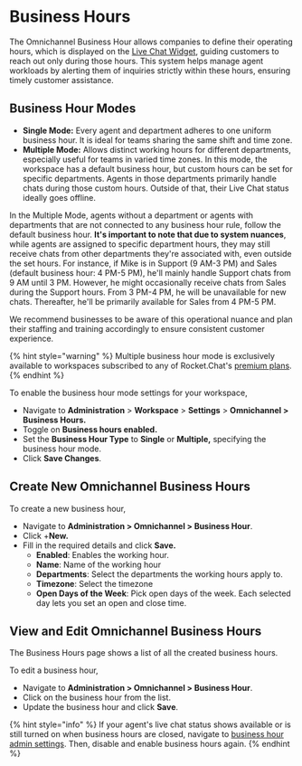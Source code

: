 # Business Hours

The Omnichannel Business Hour allows companies to define their operating hours, which is displayed on the [Live Chat Widget](livechat-widget-installation.md), guiding customers to reach out only during those hours. This system helps manage agent workloads by alerting them of inquiries strictly within these hours, ensuring timely customer assistance.

## Business Hour Modes

* **Single Mode:** Every agent and department adheres to one uniform business hour. It is ideal for teams sharing the same shift and time zone.
* **Multiple Mode:** Allows distinct working hours for different departments, especially useful for teams in varied time zones. In this mode, the workspace has a default business hour, but custom hours can be set for specific departments. Agents in those departments primarily handle chats during those custom hours. Outside of that, their Live Chat status ideally goes offline.

In the Multiple Mode, agents without a department or agents with departments that are not connected to any business hour rule, follow the default business hour. **It's important to note that due to system nuances**, while agents are assigned to specific department hours, they may still receive chats from other departments they're associated with, even outside the set hours. For instance, if Mike is in Support (9 AM-3 PM) and Sales (default business hour: 4 PM-5 PM), he'll mainly handle Support chats from 9 AM until 3 PM. However, he might occasionally receive chats from Sales during the Support hours. From 3 PM-4 PM, he will be unavailable for new chats. Thereafter, he'll be primarily available for Sales from 4 PM-5 PM.

We recommend businesses to be aware of this operational nuance and plan their staffing and training accordingly to ensure consistent customer experience.

{% hint style="warning" %}
Multiple business hour mode is exclusively available to workspaces subscribed to any of Rocket.Chat's [premium plans](../../readme/our-plans.md).
{% endhint %}

To enable the business hour mode settings for your workspace,

* Navigate to **Administration** > **Workspace** > **Settings** > **Omnichannel > Business Hours.**
* Toggle on **Business hours enabled.**
* Set the **Business Hour Type** to **Single** or **Multiple,** specifying the business hour mode.
* Click **Save Changes**.

## Create New Omnichannel Business Hours

To create a new business hour,

* Navigate to **Administration > Omnichannel > Business Hour**.
* Click +**New.**
* Fill in the required details and click **Save.**
  * **Enabled**: Enables the working hour.
  * **Name**: Name of the working hour
  * **Departments**: Select the departments the working hours apply to.
  * **Timezone**: Select the timezone
  * **Open Days of the Week**: Pick open days of the week. Each selected day lets you set an open and close time.

## View and Edit Omnichannel Business Hours

The Business Hours page shows a list of all the created business hours.&#x20;

To edit a business hour,

* Navigate to **Administration > Omnichannel > Business Hour**.
* Click on the business hour from the list.
* Update the business hour and click **Save**.

{% hint style="info" %}
If your agent's live chat status shows available or is still turned on when business hours are closed, navigate to [business hour admin settings](../workspace-administration/settings/omnichannel-admins-guide/#business-hour). Then, disable and enable business hours again.
{% endhint %}
